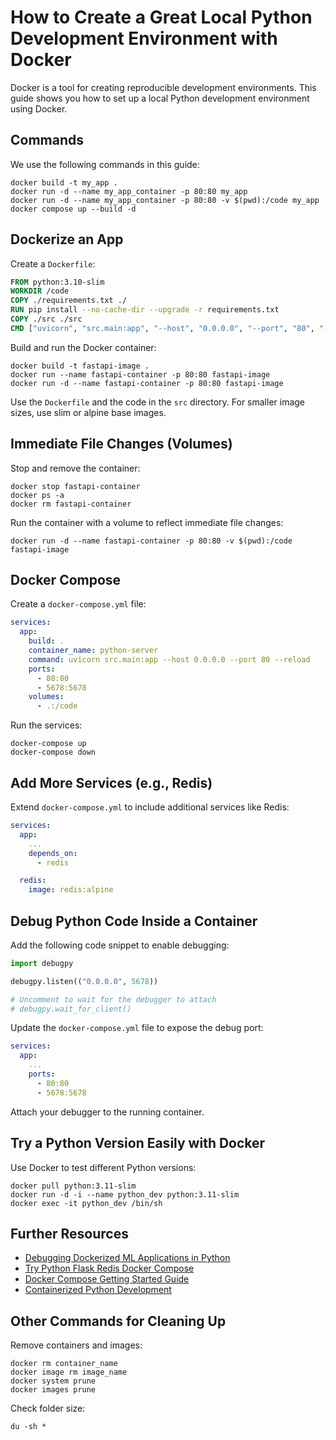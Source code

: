 # How to Create a Great Local Python Development Environment with Docker

Docker is a tool for creating reproducible development environments. This guide shows you how to set up a local Python development environment using Docker.

## Commands

We use the following commands in this guide:

```shell
docker build -t my_app .
docker run -d --name my_app_container -p 80:80 my_app
docker run -d --name my_app_container -p 80:80 -v $(pwd):/code my_app
docker compose up --build -d
```

## Dockerize an App

Create a `Dockerfile`:

```Dockerfile
FROM python:3.10-slim
WORKDIR /code
COPY ./requirements.txt ./
RUN pip install --no-cache-dir --upgrade -r requirements.txt
COPY ./src ./src
CMD ["uvicorn", "src.main:app", "--host", "0.0.0.0", "--port", "80", "--reload"]
```

Build and run the Docker container:

```console
docker build -t fastapi-image .
docker run --name fastapi-container -p 80:80 fastapi-image
docker run -d --name fastapi-container -p 80:80 fastapi-image
```

Use the `Dockerfile` and the code in the `src` directory. For smaller image sizes, use slim or alpine base images.

## Immediate File Changes (Volumes)

Stop and remove the container:

```console
docker stop fastapi-container
docker ps -a
docker rm fastapi-container
```

Run the container with a volume to reflect immediate file changes:

```console
docker run -d --name fastapi-container -p 80:80 -v $(pwd):/code fastapi-image
```

## Docker Compose

Create a `docker-compose.yml` file:

```yml
services:
  app:
    build: .
    container_name: python-server
    command: uvicorn src.main:app --host 0.0.0.0 --port 80 --reload
    ports:
      - 80:80
      - 5678:5678
    volumes:
      - .:/code
```

Run the services:

```console
docker-compose up
docker-compose down
```

## Add More Services (e.g., Redis)

Extend `docker-compose.yml` to include additional services like Redis:

```yml
services:
  app:
    ...
    depends_on:
      - redis

  redis:
    image: redis:alpine
```

## Debug Python Code Inside a Container

Add the following code snippet to enable debugging:

```python
import debugpy

debugpy.listen(("0.0.0.0", 5678))

# Uncomment to wait for the debugger to attach
# debugpy.wait_for_client()
```

Update the `docker-compose.yml` file to expose the debug port:

```yml
services:
  app:
    ...
    ports:
      - 80:80
      - 5678:5678
```

Attach your debugger to the running container.

## Try a Python Version Easily with Docker

Use Docker to test different Python versions:

```console
docker pull python:3.11-slim
docker run -d -i --name python_dev python:3.11-slim
docker exec -it python_dev /bin/sh
```

## Further Resources

- [Debugging Dockerized ML Applications in Python](https://towardsdatascience.com/debugging-for-dockerized-ml-applications-in-python-2f7dec30573d)
- [Try Python Flask Redis Docker Compose](https://github.com/Wyntuition/try-python-flask-redis-docker-compose)
- [Docker Compose Getting Started Guide](https://docs.docker.com/compose/gettingstarted/)
- [Containerized Python Development](https://www.docker.com/blog/containerized-python-development-part-1/)

## Other Commands for Cleaning Up

Remove containers and images:

```console
docker rm container_name
docker image rm image_name
docker system prune
docker images prune
```

Check folder size:

```console
du -sh *
```
